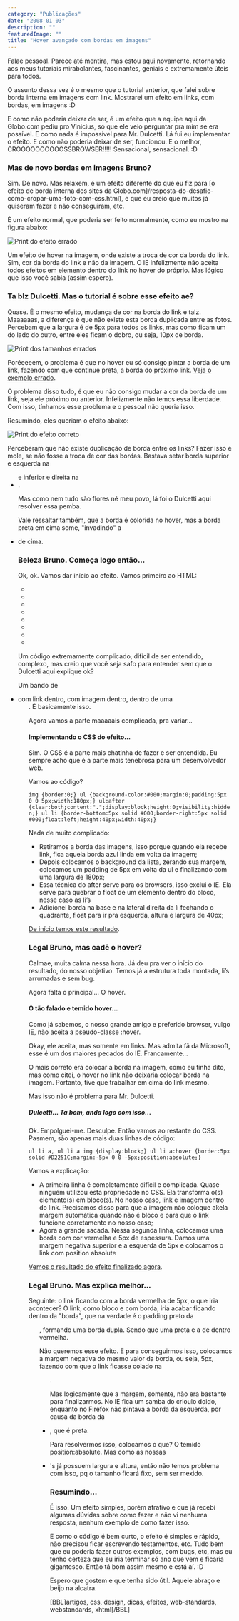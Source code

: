 ```yaml
---
category: "Publicações"
date: "2008-01-03"
description: ""
featuredImage: ""
title: "Hover avançado com bordas em imagens"
---
```


Falae pessoal. Parece até mentira, mas estou aqui novamente, retornando aos meus tutoriais mirabolantes, fascinantes, geniais e extremamente úteis para todos.

O assunto dessa vez é o mesmo que o tutorial anterior, que falei sobre borda interna em imagens com link. Mostrarei um efeito em links, com bordas, em imagens :D

E como não poderia deixar de ser, é um efeito que a equipe aqui da Globo.com pediu pro Vinicius, só que ele veio perguntar pra mim se era possível. E como nada é impossível para Mr. Dulcetti. Lá fui eu implementar o efeito. E como não poderia deixar de ser, funcionou. E o melhor, CROOOOOOOOOOSSBROWSER!!!!! Sensacional, sensacional. :D

### Mas de novo bordas em imagens Bruno?

Sim. De novo. Mas relaxem, é um efeito diferente do que eu fiz para [o efeito de borda interna dos sites da Globo.com]/resposta-do-desafio-como-cropar-uma-foto-com-css.html), e que eu creio que muitos já quiseram fazer e não conseguiram, etc.

É um efeito normal, que poderia ser feito normalmente, como eu mostro na figura abaixo:

![Print do efeito errado](http://www.brunodulcetti.com/artigos/hover-imagens/print-errado.gif)

Um efeito de hover na imagem, onde existe a troca de cor da borda do link. Sim, cor da borda do link e não da imagem. O IE infelizmente não aceita todos efeitos em elemento dentro do link no hover do próprio. Mas lógico que isso você sabia (assim espero).

### Ta blz Dulcetti. Mas o tutorial é sobre esse efeito ae?

Quase. É o mesmo efeito, mudança de cor na borda do link e talz. Maaaaaas, a diferença é que não existe esta borda duplicada entre as fotos. Percebam que a largura é de 5px para todos os links, mas como ficam um do lado do outro, entre eles ficam o dobro, ou seja, 10px de borda.

![Print dos tamanhos errados](http://www.brunodulcetti.com/artigos/hover-imagens/tamanhos-errados.gif)

Poréeeeem, o problema é que no hover eu só consigo pintar a borda de um link, fazendo com que continue preta, a borda do próximo link. [Veja o exemplo errado](http://www.brunodulcetti.com/artigos/hover-imagens/link-errado.html).

O problema disso tudo, é que eu não consigo mudar a cor da borda de um link, seja ele próximo ou anterior. Infelizmente não temos essa liberdade. Com isso, tínhamos esse problema e o pessoal não queria isso.

Resumindo, eles queriam o efeito abaixo:

![Print do efeito correto](http://www.brunodulcetti.com/artigos/hover-imagens/print-certo.gif)

Perceberam que não existe duplicação de borda entre os links? Fazer isso é mole, se não fosse a troca de cor das bordas. Bastava setar borda superior e esquerda na <ul> e inferior e direita na <li>.

Mas como nem tudo são flores né meu povo, lá foi o Dulcetti aqui resolver essa pemba.

Vale ressaltar também, que a borda é colorida no hover, mas a borda preta em cima some, "invadindo" a <li> de cima.

### Beleza Bruno. Começa logo então...

Ok, ok. Vamos dar início ao efeito. Vamos primeiro ao HTML:

<ul>
	<li><a href="#"  title=""><img src="escudo-flamengo.gif"  alt="" /></a></li>
	<li><a href="#"  title=""><img src="escudo-flamengo.gif"  alt="" /></a></li>
	<li><a href="#"  title=""><img src="escudo-flamengo.gif"  alt="" /></a></li>
	<li><a href="#"  title=""><img src="escudo-flamengo.gif"  alt="" /></a></li>
	<li><a href="#"  title=""><img src="escudo-flamengo.gif"  alt="" /></a></li>
	<li><a href="#"  title=""><img src="escudo-flamengo.gif"  alt="" /></a></li>
	<li><a href="#"  title=""><img src="escudo-flamengo.gif"  alt="" /></a></li>
	<li><a href="#"  title=""><img src="escudo-flamengo.gif"  alt="" /></a></li>
</ul>

Um código extremamente complicado, difícil de ser entendido, complexo, mas creio que você seja safo para entender sem que o Dulcetti aqui explique ok?

Um bando de <li> com link dentro, com imagem dentro, dentro de uma <ul>. É basicamente isso.

Agora vamos a parte maaaaais complicada, pra variar...

#### Implementando o CSS do efeito...

Sim. O CSS é a parte mais chatinha de fazer e ser entendida. Eu sempre acho que é a parte mais tenebrosa para um desenvolvedor web.

Vamos ao código?

`img {border:0;} ul {background-color:#000;margin:0;padding:5px 0 0 5px;width:180px;} ul:after {clear:both;content:".";display:block;height:0;visibility:hidden;} ul li {border-bottom:5px solid #000;border-right:5px solid #000;float:left;height:40px;width:40px;}`

Nada de muito complicado:

- Retiramos a borda das imagens, isso porque quando ela recebe link, fica aquela borda azul linda em volta da imagem;
- Depois colocamos o background da lista, zerando sua margem, colocamos um padding de 5px em volta da ul e finalizando com uma largura de 180px;
- Essa técnica do after serve para os browsers, isso exclui o IE. Ela serve para quebrar o float de um elemento dentro do bloco, nesse caso as li’s
- Adicionei borda na base e na lateral direita da li fechando o quadrante, float para ir pra esquerda, altura e largura de 40px;

[De início temos este resultado](http://www.brunodulcetti.com/artigos/hover-imagens/link-quase.html).

### Legal Bruno, mas cadê o hover?

Calmae, muita calma nessa hora. Já deu pra ver o início do resultado, do nosso objetivo. Temos já a estrutura toda montada, li’s arrumadas e sem bug.

Agora falta o principal... O hover.

#### O tão falado e temido hover...

Como já sabemos, o nosso grande amigo e preferido browser, vulgo IE, não aceita a pseudo-classe :hover.

Okay, ele aceita, mas somente em links. Mas admita fã da Microsoft, esse é um dos maiores pecados do IE. Francamente...

O mais correto era colocar a borda na imagem, como eu tinha dito, mas como citei, o hover no link não deixaria colocar borda na imagem. Portanto, tive que trabalhar em cima do link mesmo.

Mas isso não é problema para Mr. Dulcetti.

##### Dulcetti... Ta bom, anda logo com isso...

Ok. Empolguei-me. Desculpe. Então vamos ao restante do CSS. Pasmem, são apenas mais duas linhas de código:

`ul li a, ul li a img {display:block;} ul li a:hover {border:5px solid #D2251C;margin:-5px 0 0 -5px;position:absolute;}`

Vamos a explicação:

- A primeira linha é completamente difícil e complicada. Quase ninguém utilizou esta propriedade no CSS. Ela transforma o(s) elemento(s) em bloco(s). No nosso caso, link e imagem dentro do link. Precisamos disso para que a imagem não coloque akela margem automática quando não é bloco e para que o link funcione corretamente no nosso caso;
- Agora a grande sacada. Nessa segunda linha, colocamos uma borda com cor vermelha e 5px de espessura. Damos uma margem negativa superior e a esquerda de 5px e colocamos o link com position absolute

[Vemos o resultado do efeito finalizado agora](http://www.brunodulcetti.com/artigos/hover-imagens/link-certo.html).

### Legal Bruno. Mas explica melhor...

Seguinte: o link ficando com a borda vermelha de 5px, o que iria acontecer? O link, como bloco e com borda, iria acabar ficando dentro da "borda", que na verdade é o padding preto da <ul>, formando uma borda dupla. Sendo que uma preta e a de dentro vermelha.

Não queremos esse efeito. E para conseguirmos isso, colocamos a margem negativa do mesmo valor da borda, ou seja, 5px, fazendo com que o link ficasse colado na <ul>.

Mas logicamente que a margem, somente, não era bastante para finalizarmos. No IE fica um samba do crioulo doido, enquanto no Firefox não pintava a borda da esquerda, por causa da borda da <li>, que é preta.

Para resolvermos isso, colocamos o que? O temido position:absolute. Mas como as nossas <li>'s já possuem largura e altura, então não temos problema com isso, pq o tamanho ficará fixo, sem ser mexido.

### Resumindo...

É isso. Um efeito simples, porém atrativo e que já recebi algumas dúvidas sobre como fazer e não vi nenhuma resposta, nenhum exemplo de como fazer isso.

E como o código é bem curto, o efeito é simples e rápido, não precisou ficar escrevendo testamentos, etc. Tudo bem que eu poderia fazer outros exemplos, com bugs, etc, mas eu tenho certeza que eu iria terminar só ano que vem e ficaria gigantesco. Então tá bom assim mesmo e está aí. :D

Espero que gostem e que tenha sido útil. Aquele abraço e beijo na alcatra.

\[BBL\]artigos, css, design, dicas, efeitos, web-standards, webstandards, xhtml\[/BBL\]

